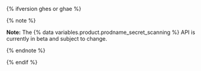 {% ifversion ghes or ghae %}

{% note %}

**Note:** The {% data variables.product.prodname_secret_scanning %} API is currently in beta and subject to change.

{% endnote %}

{% endif %}
